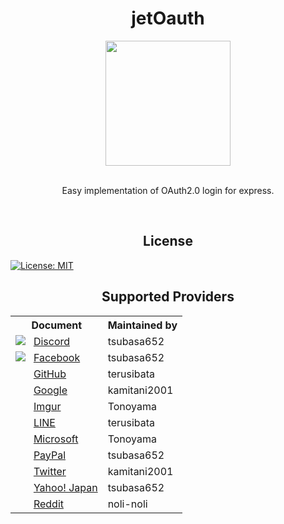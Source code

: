 <div align="center">
    <h1>jetOauth</h1>
    <img src="https://user-images.githubusercontent.com/33394165/173181473-d73c8e98-2794-4061-8291-04d495a219f9.png" width="200" height="200">
    <br>
    <br>
    <p>Easy implementation of OAuth2.0 login for express.</p>
    <br>
    <h2>License</h2>
    
</div>

[![License: MIT](https://img.shields.io/badge/License-MIT-brightgreen.svg)](https://opensource.org/licenses/MIT)

<div align="center">
    <h2>Supported Providers</h2>

<table>
<tr>
	<th>Document</th>
	<th>Maintained by</th>
</tr>
<tr>
	<td><img src="http://www.google.com/s2/favicons?domain=discord.com">&nbsp;&nbsp;
		<a href="https://discord.com/developers/docs/topics/oauth2">Discord</a></td>
	<td>tsubasa652</td>
</tr>
<tr>
	<td><img src="http://www.google.com/s2/favicons?domain=facebook.com">&nbsp;&nbsp;
		<a href="https://developers.facebook.com/">Facebook</a></td>
	<td>tsubasa652</td>
</tr>
<tr>
	<td><img src="http://www.google.com/s2/favicons?domain=github.com" width="16" height="16">&nbsp;&nbsp;
		<a href="https://docs.github.com/ja/developers/apps/building-oauth-apps">GitHub</a></td>
	<td>terusibata</td>
</tr>
<tr>
	<td><img src="http://www.google.com/s2/favicons?domain=google.com" width="16" height="16">&nbsp;&nbsp;
		<a href="https://developers.google.com/identity/protocols/oauth2/">Google</a></td>
	<td>kamitani2001</td>
</tr>
<tr>
	<td><img src="http://www.google.com/s2/favicons?domain=imgur.com" width="16" height="16">&nbsp;&nbsp;
		<a href="https://apidocs.imgur.com/">Imgur</a></td>
	<td>Tonoyama</td>
</tr>
<tr>
	<td><img src="http://www.google.com/s2/favicons?domain=line.me" width="16" height="16">&nbsp;&nbsp;
<a href="https://developers.line.biz/ja/docs/">LINE</a></td>
	<td>terusibata</td>
</tr>
<tr>
	<td><img src="http://www.google.com/s2/favicons?domain=www.microsoft.com" width="16" height="16">&nbsp;&nbsp;
		<a href="https://docs.microsoft.com/ja-jp/azure/?product=popular">Microsoft</a></td>
	<td>Tonoyama</td>
</tr>
<tr>
	<td><img src="http://www.google.com/s2/favicons?domain=paypal.com" width="16" height="16">&nbsp;&nbsp;
		<a href="https://developer.paypal.com/home">PayPal</a></td>
	<td>tsubasa652</td>
</tr>
<tr>
	<td><img src="http://www.google.com/s2/favicons?domain=twitter.com" width="16" height="16">&nbsp;&nbsp;
		<a href="https://developer.twitter.com/ja/docs">Twitter</a></td>
	<td>kamitani2001</td>
</tr>
<tr>
	<td><img src="http://www.google.com/s2/favicons?domain=developer.yahoo.co.jp" width="16" height="16">&nbsp;&nbsp;
<a href="https://developer.yahoo.co.jp/sitemap/">Yahoo! Japan</a></td>
	<td>tsubasa652</td>
</tr>
<tr>
	<td><img src="http://www.google.com/s2/favicons?domain=www.reddit.com" width="16" height="16">&nbsp;&nbsp;
		<a href="https://www.reddit.com/dev/api/">Reddit</a></td>
	<td>noli-noli</td>
</tr>

</table>
</div>